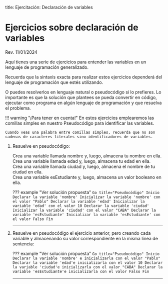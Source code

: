 title: Ejercitación: Declaración de variables

# Ejercicios sobre declaración de variables

<label class="revision">Rev. 11/01/2024</label>

Aquí tienes una serie de ejercicios para entender las variables en un lenguaje de programación generalizado.

Recuerda que la sintaxis exacta para realizar estos ejercicios dependerá del lenguaje de programación que estés utilizando.

O puedes resolverlos en lenguaje natural o pseudocódigo si lo prefieres. Lo importante es que la solución que plantees se pueda convertir en código, ejecutar como programa en algún lenguaje de programación y que resuelva el problema.

!!! warning "¡Para tener en cuenta!"
    En estos ejercicios emplearemos las comillas simples en nuestro Pseudocódigo para identificar las variables. 
    
    Cuando veas una palabra entre comillas simples, recuerda que no son cadenas de caracteres literales sino identificadores de variables.

1. Resuelve en pseudocódigo:

    Crea una variable llamada nombre y, luego, almacena tu nombre en ella.  
    Crea una variable llamada edad y, luego, almacena tu edad en ella.  
    Crea una variable llamada ciudad y, luego, almacena el nombre de tu ciudad en ella.  
    Crea una variable esEstudiante y, luego, almacena un valor booleano en ella.  

    ??? example "Ver solución propuesta"
        ``` Go title="Pseudocódigo"
        Inicio
        Declarar la variable 'nombre'
        Inicializar la variable 'nombre' con el valor "Pablo"
        Declarar la variable 'edad'
        Inicializar la variable 'edad' con el valor 10
        Declarar la variable 'ciudad'
        Inicializar la variable 'ciudad' con el valor "CABA"
        Declarar la variable 'esEstudiante'
        Inicializar la variable 'esEstudiante' con el valor Falso
        Fin
        ```

    ---

2. Resuelve en pseudocódigo el ejercicio anterior, pero creando cada variable y almacenando su valor correspondiente en la misma línea de sentencia:

    ??? example "Ver solución propuesta"
        ``` Go title="Pseudocódigo"
        Inicio
        Declarar la variable 'nombre' e inicializarla con el valor "Pablo"
        Declarar la variable 'edad'e inicializarla con el valor 10
        Declarar la variable 'ciudad'e inicializarla con el valor "CABA"
        Declarar la variable 'esEstudiante'e inicializarla con el valor Falso
        Fin
        ```

    ---

